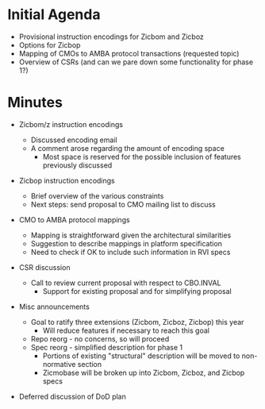 # Initial Agenda

- Provisional instruction encodings for Zicbom and Zicboz
- Options for Zicbop
- Mapping of CMOs to AMBA protocol transactions (requested topic)
- Overview of CSRs (and can we pare down some functionality for phase 1?)

# Minutes

- Zicbom/z instruction encodings
  - Discussed encoding email
  - A comment arose regarding the amount of encoding space
    - Most space is reserved for the possible inclusion of features previously discussed

- Zicbop instruction encodings
  - Brief overview of the various constraints
  - Next steps: send proposal to CMO mailing list to discuss

- CMO to AMBA protocol mappings
  - Mapping is straightforward given the architectural similarities
  - Suggestion to describe mappings in platform specification
  - Need to check if OK to include such information in RVI specs

- CSR discussion
  - Call to review current proposal with respect to CBO.INVAL
    - Support for existing proposal and for simplifying proposal

- Misc announcements
  - Goal to ratify three extensions (Zicbom, Zicboz, Zicbop) this year
    - Will reduce features if necessary to reach this goal
  - Repo reorg - no concerns, so will proceed
  - Spec reorg - simplified description for phase 1
    - Portions of existing "structural" description will be moved to non-normative section
    - Zicmobase will be broken up into Zicbom, Zicboz, and Zicbop specs

- Deferred discussion of DoD plan
